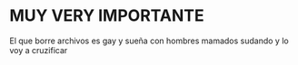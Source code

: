 # MUY VERY IMPORTANTE
El que borre archivos es gay y sueña con hombres mamados sudando y lo voy a cruzificar
